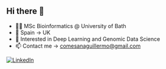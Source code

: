## Hi there 👋

- 👨‍🎓 MSc Bioinformatics @ University of Bath
- 📍 Spain -> UK
- 🧬 Interested in Deep Learning and Genomic Data Science
- 📫 Contact me -> comesanaguillermo@gmail.com

[![LinkedIn](https://img.shields.io/badge/LinkedIn-Connect-blue?style=flat&logo=linkedin)]([https://www.linkedin.com/in/your-username/](https://www.linkedin.com/in/guillermo-comesaña-cimadevila-0bb1ab166/))
